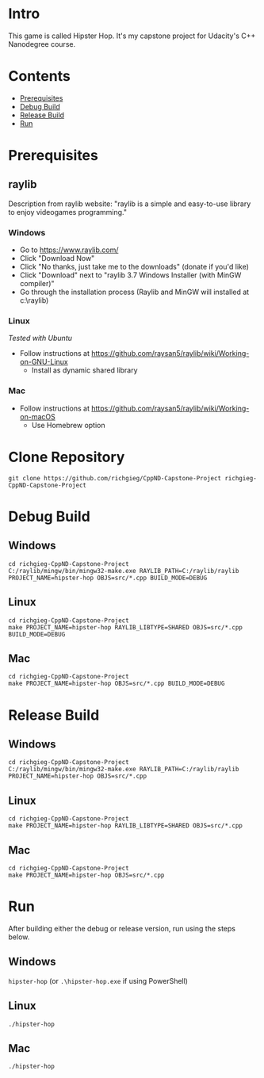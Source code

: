 # Intro

This game is called Hipster Hop. It's my capstone project for Udacity's C++ Nanodegree course.

# Contents
- [Prerequisites](#prerequisites)
- [Debug Build](#debug-build)
- [Release Build](#release-build)
- [Run](#run)

# Prerequisites

## raylib
Description from raylib website: "raylib is a simple and easy-to-use library to enjoy videogames programming."

### Windows
- Go to https://www.raylib.com/
- Click "Download Now"
- Click "No thanks, just take me to the downloads" (donate if you'd like)
- Click "Download" next to "raylib 3.7 Windows Installer (with MinGW compiler)"
- Go through the installation process (Raylib and MinGW will installed at c:\raylib)

### Linux
*Tested with Ubuntu*
- Follow instructions at https://github.com/raysan5/raylib/wiki/Working-on-GNU-Linux
  - Install as dynamic shared library

### Mac
- Follow instructions at https://github.com/raysan5/raylib/wiki/Working-on-macOS
  - Use Homebrew option

# Clone Repository
`git clone https://github.com/richgieg/CppND-Capstone-Project richgieg-CppND-Capstone-Project`

# Debug Build

## Windows
```
cd richgieg-CppND-Capstone-Project
C:/raylib/mingw/bin/mingw32-make.exe RAYLIB_PATH=C:/raylib/raylib PROJECT_NAME=hipster-hop OBJS=src/*.cpp BUILD_MODE=DEBUG
```

## Linux
```
cd richgieg-CppND-Capstone-Project
make PROJECT_NAME=hipster-hop RAYLIB_LIBTYPE=SHARED OBJS=src/*.cpp BUILD_MODE=DEBUG
```

## Mac
```
cd richgieg-CppND-Capstone-Project
make PROJECT_NAME=hipster-hop OBJS=src/*.cpp BUILD_MODE=DEBUG
```

# Release Build

## Windows
```
cd richgieg-CppND-Capstone-Project
C:/raylib/mingw/bin/mingw32-make.exe RAYLIB_PATH=C:/raylib/raylib PROJECT_NAME=hipster-hop OBJS=src/*.cpp
```

## Linux
```
cd richgieg-CppND-Capstone-Project
make PROJECT_NAME=hipster-hop RAYLIB_LIBTYPE=SHARED OBJS=src/*.cpp
```

## Mac
```
cd richgieg-CppND-Capstone-Project
make PROJECT_NAME=hipster-hop OBJS=src/*.cpp
```

# Run
After building either the debug or release version, run using the steps below.

## Windows
`hipster-hop` (or `.\hipster-hop.exe` if using PowerShell)

## Linux
`./hipster-hop`

## Mac
`./hipster-hop`

